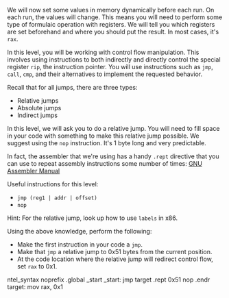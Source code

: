 
We will now set some values in memory dynamically before each run. On each run, the values will change. This means you will need to perform some type of formulaic operation with registers. We will tell you which registers are set beforehand and where you should put the result. In most cases, it's `rax`.

In this level, you will be working with control flow manipulation. This involves using instructions to both indirectly and directly control the special register `rip`, the instruction pointer. You will use instructions such as `jmp`, `call`, `cmp`, and their alternatives to implement the requested behavior.

Recall that for all jumps, there are three types:

- Relative jumps
- Absolute jumps
- Indirect jumps

In this level, we will ask you to do a relative jump. You will need to fill space in your code with something to make this relative jump possible. We suggest using the `nop` instruction. It's 1 byte long and very predictable.

In fact, the assembler that we're using has a handy `.rept` directive that you can use to repeat assembly instructions some number of times: [GNU Assembler Manual](https://ftp.gnu.org/old-gnu/Manuals/gas-2.9.1/html_chapter/as_7.html)

Useful instructions for this level:

- `jmp (reg1 | addr | offset)`
- `nop`

Hint: For the relative jump, look up how to use `labels` in x86.

Using the above knowledge, perform the following:

- Make the first instruction in your code a `jmp`.
- Make that `jmp` a relative jump to 0x51 bytes from the current position.
- At the code location where the relative jump will redirect control flow, set `rax` to 0x1.


ntel_syntax noprefix
.global _start
_start:
    jmp target
    .rept 0x51
    nop
    .endr
target:
    mov rax, 0x1
